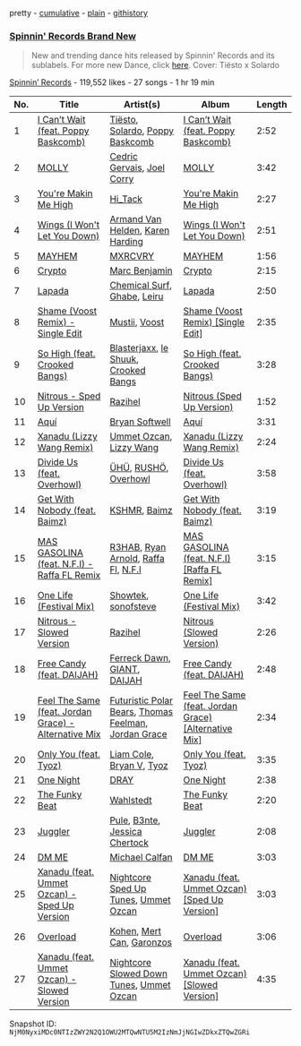 pretty - [cumulative](/playlists/cumulative/4173ENNA5eMzHrz9pipvxI.md) - [plain](/playlists/plain/4173ENNA5eMzHrz9pipvxI) - [githistory](https://github.githistory.xyz/mackorone/spotify-playlist-archive/blob/main/playlists/plain/4173ENNA5eMzHrz9pipvxI)

### [Spinnin' Records Brand New](https://open.spotify.com/playlist/4173ENNA5eMzHrz9pipvxI)

> New and trending dance hits released by Spinnin' Records and its sublabels\. For more new Dance, click <a href="https://open.spotify.com/playlist/7FspvXYqFgcUdxn479q2pr?si=b45626bb4f804244">here</a>\. Cover: Tiësto x Solardo

[Spinnin’ Records](https://open.spotify.com/user/spinninrecordsofficial) - 119,552 likes - 27 songs - 1 hr 19 min

| No. | Title | Artist(s) | Album | Length |
|---|---|---|---|---|
| 1 | [I Can’t Wait \(feat\. Poppy Baskcomb\)](https://open.spotify.com/track/3bnla8QwheGOI2AtfWOES1) | [Tiësto](https://open.spotify.com/artist/2o5jDhtHVPhrJdv3cEQ99Z), [Solardo](https://open.spotify.com/artist/0oO1IaDOBSeI96HbnCa5pZ), [Poppy Baskcomb](https://open.spotify.com/artist/4STmXOXUF3UieHU46NWLVt) | [I Can’t Wait \(feat\. Poppy Baskcomb\)](https://open.spotify.com/album/4VQTonYI4isi3H2prtuKOX) | 2:52 |
| 2 | [MOLLY](https://open.spotify.com/track/7sJdjALeEOXSIIvlMPdJAe) | [Cedric Gervais](https://open.spotify.com/artist/4Wjf8diP59VmPG7fi4y724), [Joel Corry](https://open.spotify.com/artist/6DgP9otnZw5z6daOntINxp) | [MOLLY](https://open.spotify.com/album/3EPry0N4okmOA33vzttk8j) | 3:42 |
| 3 | [You're Makin Me High](https://open.spotify.com/track/7vptpK5xwhWWLf9RXD3GxQ) | [Hi\_Tack](https://open.spotify.com/artist/6N1W9mAlncCKbqBHgBR2bN) | [You're Makin Me High](https://open.spotify.com/album/1FbZJC14ukWYQcPGo6zggH) | 2:27 |
| 4 | [Wings \(I Won't Let You Down\)](https://open.spotify.com/track/0QZyAYqpbsfnBfZ4vMRSVd) | [Armand Van Helden](https://open.spotify.com/artist/3cQA9WH8liZfeja1DxcDYE), [Karen Harding](https://open.spotify.com/artist/1QOHbhVRpDoNtRkz79si6b) | [Wings \(I Won't Let You Down\)](https://open.spotify.com/album/5pPckXGvpwvr78wj5EPLZS) | 2:51 |
| 5 | [MAYHEM](https://open.spotify.com/track/4BIDAroSodUwRpmMfmN99K) | [MXRCVRY](https://open.spotify.com/artist/7fcxzGqZfSRGOZp2KyCxpf) | [MAYHEM](https://open.spotify.com/album/0KMydElRr2Her3IGjGbNgF) | 1:56 |
| 6 | [Crypto](https://open.spotify.com/track/5FiVO5lwVNHS344sMB4OsJ) | [Marc Benjamin](https://open.spotify.com/artist/05KjvP5zdwtEIgEazqblZw) | [Crypto](https://open.spotify.com/album/1JRt5rECmRSIkMABuHD2QX) | 2:15 |
| 7 | [Lapada](https://open.spotify.com/track/4PpPUNBtlM8838tIgN2bRJ) | [Chemical Surf](https://open.spotify.com/artist/7LgAW1ZiEd8f3HtCMGFaGx), [Ghabe](https://open.spotify.com/artist/6q8BNoSQYcHGzaF5Kkb2nA), [Leiru](https://open.spotify.com/artist/7mkeuOpFzi10wppVk0l23O) | [Lapada](https://open.spotify.com/album/1owYIKoGsokA4W7N7jIAZA) | 2:50 |
| 8 | [Shame \(Voost Remix\) \- Single Edit](https://open.spotify.com/track/6PKt0YFeEHvz9mgTZaBsI8) | [Mustii](https://open.spotify.com/artist/3sHtPJJi41P65J7EGRG2r1), [Voost](https://open.spotify.com/artist/2Xpq8bhn9z3zWo6WUsdvDO) | [Shame \(Voost Remix\) \[Single Edit\]](https://open.spotify.com/album/7auuCc6dgjq8dlQmzF30R8) | 2:35 |
| 9 | [So High \(feat\. Crooked Bangs\)](https://open.spotify.com/track/4FFXEF31Jq6VIyOZCFe6zE) | [Blasterjaxx](https://open.spotify.com/artist/37awA8DFCAnCCL7aqYbDnD), [le Shuuk](https://open.spotify.com/artist/7bH17jyjkwMPMh9AS8EH0u), [Crooked Bangs](https://open.spotify.com/artist/4gkZO2kbnE03K8xGmZ2DJu) | [So High \(feat\. Crooked Bangs\)](https://open.spotify.com/album/37x16CdDA6LzyQxFIjjueZ) | 3:28 |
| 10 | [Nitrous \- Sped Up Version](https://open.spotify.com/track/1D63zvpwJg1AQkNoQszZHL) | [Razihel](https://open.spotify.com/artist/5RKCVcnmcgyhFf85I4Ry9O) | [Nitrous \(Sped Up Version\)](https://open.spotify.com/album/0mfLAdOjFHndBYIqjdyMqf) | 1:52 |
| 11 | [Aquí](https://open.spotify.com/track/4VkLkS6EHULiBDnrD0fAXN) | [Bryan Softwell](https://open.spotify.com/artist/3BoPm6NYFfRsuJplyNuUzf) | [Aquí](https://open.spotify.com/album/6ap5fnMGOUCNLbgXAEg2JX) | 3:31 |
| 12 | [Xanadu \(Lizzy Wang Remix\)](https://open.spotify.com/track/4iOont4lQXZEE9GqlBGpER) | [Ummet Ozcan](https://open.spotify.com/artist/7e1BNCygl2Gf7CX8LrByPv), [Lizzy Wang](https://open.spotify.com/artist/5bqSaq38eVpgUktEQLcPNp) | [Xanadu \(Lizzy Wang Remix\)](https://open.spotify.com/album/31WmuJsHgNxislVF0v4ZCJ) | 2:24 |
| 13 | [Divide Us \(feat\. Overhowl\)](https://open.spotify.com/track/0DFg4qDEzyJ9kZkGwnx3jB) | [ÜHÜ](https://open.spotify.com/artist/0kX81k87cBgYN7KffDI3fC), [RUSHÖ](https://open.spotify.com/artist/55Ucoc9siWcgzIZLoe8m1N), [Overhowl](https://open.spotify.com/artist/54ROsLIjoMVpbAm8oyYxpv) | [Divide Us \(feat\. Overhowl\)](https://open.spotify.com/album/1DVsZGYMEZs2Jwd8tGJ908) | 3:58 |
| 14 | [Get With Nobody \(feat\. Baimz\)](https://open.spotify.com/track/0gqKw1OIuiSC9Ad6QVWXAK) | [KSHMR](https://open.spotify.com/artist/2wX6xSig4Rig5kZU6ePlWe), [Baimz](https://open.spotify.com/artist/5Hg39B4SZlegOjpTNzaclT) | [Get With Nobody \(feat\. Baimz\)](https://open.spotify.com/album/5maWcarbPD7B93zV5o6DCr) | 3:19 |
| 15 | [MAS GASOLINA \(feat\. N.F.I\) \- Raffa FL Remix](https://open.spotify.com/track/2bN2G0rRvutCS9VscUvdtr) | [R3HAB](https://open.spotify.com/artist/6cEuCEZu7PAE9ZSzLLc2oQ), [Ryan Arnold](https://open.spotify.com/artist/2DiJzuvmindWKRL3uBD9o7), [Raffa Fl](https://open.spotify.com/artist/0j4dGWeyGGE4GvrAzdZIZ5), [N.F.I](https://open.spotify.com/artist/1UmSNiqXtkwAXtzdejWypd) | [MAS GASOLINA \(feat\. N.F.I\) \[Raffa FL Remix\]](https://open.spotify.com/album/1MYLHN9B1U64X1S2ffZBhn) | 3:15 |
| 16 | [One Life \(Festival Mix\)](https://open.spotify.com/track/2MNtObv5bxyUprOKewE28m) | [Showtek](https://open.spotify.com/artist/3gk0OYeLFWYupGFRHqLSR7), [sonofsteve](https://open.spotify.com/artist/199v8qPhMq3MGLfKsOgD2v) | [One Life \(Festival Mix\)](https://open.spotify.com/album/6YnX8UuHdW8sph8ZHUYE45) | 3:42 |
| 17 | [Nitrous \- Slowed Version](https://open.spotify.com/track/50Vn2tGbytupI3M2M76RL8) | [Razihel](https://open.spotify.com/artist/5RKCVcnmcgyhFf85I4Ry9O) | [Nitrous \(Slowed Version\)](https://open.spotify.com/album/2eQuBNOQQXrcBWlOY0QFAx) | 2:26 |
| 18 | [Free Candy \(feat\. DAIJAH\)](https://open.spotify.com/track/2QaCYdtF5UyHKuPAKqdfx1) | [Ferreck Dawn](https://open.spotify.com/artist/3cnAJv9gydgm52KFIsdvO8), [GIANT](https://open.spotify.com/artist/5SNRm9Vv3wf1c1MEOU6K1K), [DAIJAH](https://open.spotify.com/artist/1slMspXp4UdnAyQbkbgJJ9) | [Free Candy \(feat\. DAIJAH\)](https://open.spotify.com/album/7iGtZMDewOyUjIFqIRCIdO) | 2:48 |
| 19 | [Feel The Same \(feat\. Jordan Grace\) \- Alternative Mix](https://open.spotify.com/track/7oIRkPpm2PwTniDA85qOky) | [Futuristic Polar Bears](https://open.spotify.com/artist/47v4vGA1qCl7hyevSkpRM7), [Thomas Feelman](https://open.spotify.com/artist/00OdRvY0b7tA8W84KSeTL2), [Jordan Grace](https://open.spotify.com/artist/0NST5cNxDtRZuToY6ngC0k) | [Feel The Same \(feat\. Jordan Grace\) \[Alternative Mix\]](https://open.spotify.com/album/7tkNLSMNXlZltonTfxupeP) | 2:34 |
| 20 | [Only You \(feat\. Tyoz\)](https://open.spotify.com/track/6RgCQPgqLDvHoDPJUsuZlo) | [Liam Cole](https://open.spotify.com/artist/1s24mDwm1EP4p1fo25dQgy), [Bryan V](https://open.spotify.com/artist/0UKwof7pq8Tz02TEnvcWJE), [Tyoz](https://open.spotify.com/artist/5KR5DO4Ezn0QPcM5N9Ioms) | [Only You \(feat\. Tyoz\)](https://open.spotify.com/album/4GKlMWJqJ85MsKmeg3qfop) | 3:35 |
| 21 | [One Night](https://open.spotify.com/track/1h1tLzLk7yBM1n9p93XzQV) | [DRAY](https://open.spotify.com/artist/2kSdRzYPQR1kjM9jkWsS5M) | [One Night](https://open.spotify.com/album/2f6n9I791k0vvTg1iLVCT1) | 2:38 |
| 22 | [The Funky Beat](https://open.spotify.com/track/51fTFfFagxRASIcULWFKqG) | [Wahlstedt](https://open.spotify.com/artist/7yOWqfe8iP613Ne5SV9XPP) | [The Funky Beat](https://open.spotify.com/album/5Lf8Ll5FO250z2yfwL0M5U) | 2:20 |
| 23 | [Juggler](https://open.spotify.com/track/63qnUzB4dhAQD46yAOM817) | [Pule](https://open.spotify.com/artist/4ZRiZlB8TEZwhXqwLr0U9R), [B3nte](https://open.spotify.com/artist/2ykUp1K8tRaOUFd8vvcwXl), [Jessica Chertock](https://open.spotify.com/artist/0f4HUyvYUk3alfY1ZLKm8h) | [Juggler](https://open.spotify.com/album/3HCsj9ZsoPeAnKryTBkyrF) | 2:08 |
| 24 | [DM ME](https://open.spotify.com/track/7dSHCIUMxruReVkPneapxP) | [Michael Calfan](https://open.spotify.com/artist/4CuipEvwcoQggmCV8jpKF9) | [DM ME](https://open.spotify.com/album/3t0XeuHfiDfeRJD0enq96J) | 3:03 |
| 25 | [Xanadu \(feat\. Ummet Ozcan\) \- Sped Up Version](https://open.spotify.com/track/4xoD3ST2YmUDqJAY8wvS5d) | [Nightcore Sped Up Tunes](https://open.spotify.com/artist/2ts13g0k5xRvkUV4yGvXYF), [Ummet Ozcan](https://open.spotify.com/artist/7e1BNCygl2Gf7CX8LrByPv) | [Xanadu \(feat\. Ummet Ozcan\) \[Sped Up Version\]](https://open.spotify.com/album/1a8NbKs4rI5YSTjune9FgP) | 3:03 |
| 26 | [Overload](https://open.spotify.com/track/7eK8NnAGrCjNA76waOYENT) | [Kohen](https://open.spotify.com/artist/3Dkul6nShja7zaggvl66rB), [Mert Can](https://open.spotify.com/artist/049qisXXHEXKQSQqzbr14Q), [Garonzos](https://open.spotify.com/artist/251mxKacj3xUCn5AJwHH7A) | [Overload](https://open.spotify.com/album/2pMfkhLuAHNl2arl69LiGp) | 3:06 |
| 27 | [Xanadu \(feat\. Ummet Ozcan\) \- Slowed Version](https://open.spotify.com/track/0XoTiU0a4wwvM5Wn1PZN9L) | [Nightcore Slowed Down Tunes](https://open.spotify.com/artist/6I9v0QaDWnhDW8TYjus5zs), [Ummet Ozcan](https://open.spotify.com/artist/7e1BNCygl2Gf7CX8LrByPv) | [Xanadu \(feat\. Ummet Ozcan\) \[Slowed Version\]](https://open.spotify.com/album/0xYCnd6R5rjSv2nDnHsQHO) | 4:35 |

Snapshot ID: `NjM0NyxiMDc0NTIzZWY2N2Q1OWU2MTQwNTU5M2IzNmJjNGIwZDkxZTQwZGRi`
